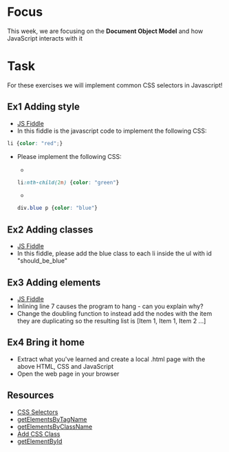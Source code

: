 # Focus

This week, we are focusing on the **Document Object Model** and how JavaScript interacts with it

# Task

For these exercises we will implement common CSS selectors in Javascript!

## Ex1 Adding style
* [JS Fiddle](https://jsfiddle.net/uy95p2nb/1/)
* In this fiddle is the javascript code to implement the following CSS:
```CSS
li {color: "red";}
```
* Please implement the following CSS:
  
  *
  ```CSS
  li:nth-child(2n) {color: "green"}
  ```
  *
  ```CSS
  div.blue p {color: "blue"}
  ```

## Ex2 Adding classes
* [JS Fiddle](https://jsfiddle.net/uy95p2nb/2/)
* In this fiddle, please add the blue class to each li inside the ul with id "should_be_blue"

## Ex3 Adding elements
* [JS Fiddle](https://jsfiddle.net/uy95p2nb/3/)
* Inlining line 7 causes the program to hang - can you explain why?
* Change the doubling function to instead add the nodes with the item they are duplicating so the resulting list is [Item 1, Item 1, Item 2 ...]


## Ex4 Bring it home
* Extract what you've learned and create a local .html page with the above HTML, CSS and JavaScript
* Open the web page in your browser


## Resources
* [CSS Selectors](https://www.w3schools.com/cssref/css_selectors.asp)
* [getElementsByTagName](https://www.w3schools.com/jsref/met_document_getelementsbytagname.asp)
* [getElementsByClassName](https://www.w3schools.com/jsref/met_document_getelementsbyclassname.asp)
* [Add CSS Class](https://www.w3schools.com/howto/howto_js_add_class.asp)
* [getElementById](https://www.w3schools.com/jsref/met_document_getelementbyid.asp)
